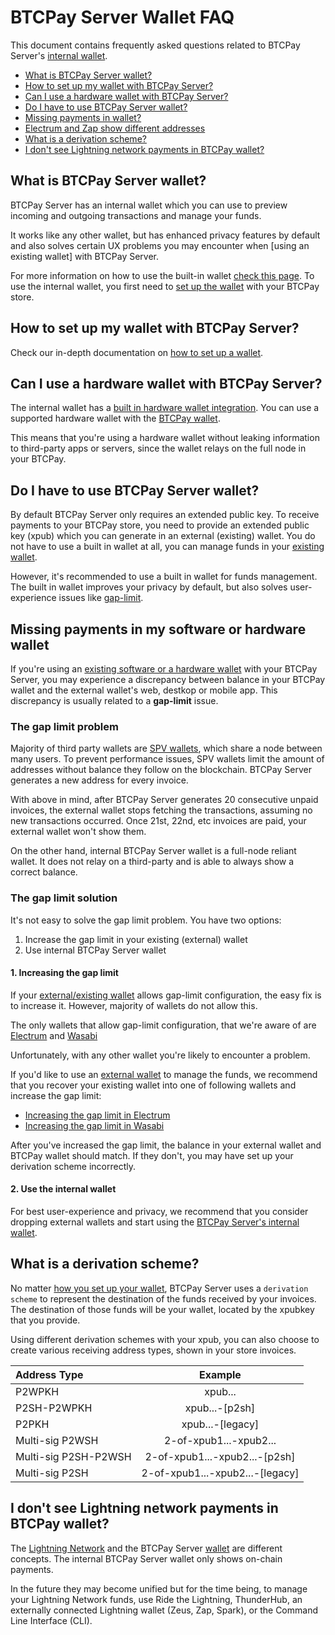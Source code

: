 # BTCPay Server Wallet FAQ

This document contains frequently asked questions related to BTCPay Server's [internal wallet](Wallet.md).

* [What is BTCPay Server wallet?](#what-is-btcpay-server-wallet)
* [How to set up my wallet with BTCPay Server?](#how-to-set-up-my-wallet-with-btcpay-server)
* [Can I use a hardware wallet with BTCPay Server?](#can-i-use-a-hardware-wallet-with-btcpay-server)
* [Do I have to use BTCPay Server wallet?](#do-i-have-to-use-btcpay-server-wallet)
* [Missing payments in wallet?](#missing-payments-in-my-software-or-hardware-wallet)
* [Electrum and Zap show different addresses](#receiving-address-in-zap-and-electrum-is-different)
* [What is a derivation scheme?](#what-is-a-derivation-scheme)
* [I don't see Lightning network payments in BTCPay wallet?](#i-don-t-see-lightning-network-payments-in-btcpay-wallet)

## What is BTCPay Server wallet?

BTCPay Server has an internal wallet which you can use to preview incoming and outgoing transactions and manage your funds.

It works like any other wallet, but has enhanced privacy features by default and also solves certain UX problems you may encounter when [using an existing wallet] with BTCPay Server. 

For more information on how to use the built-in wallet [check this page](/Wallet.md). To use the internal wallet, you first need to [set up the wallet](/WalletSetup.md) with your BTCPay store.

## How to set up my wallet with BTCPay Server?

Check our in-depth documentation on [how to set up a wallet](/WalletSetup.md).

## Can I use a hardware wallet with BTCPay Server?

The internal wallet has a [built in hardware wallet integration](/Vault.md). You can use a supported hardware wallet with the [BTCPay wallet](Wallet.md). 

This  means that you're using a hardware wallet without leaking information to third-party apps or servers, since the wallet relays on the full node in your BTCPay.
 
## Do I have to use BTCPay Server wallet?

By default BTCPay Server only requires an extended public key. To receive payments to your BTCPay store, you need to provide an extended public key (xpub) which you can generate in an external (existing) wallet. You do not have to use a built in wallet at all, you can manage funds in your [existing wallet](/WalletSetup/#use-an-existing-wallet).

However, it's recommended to use a built in wallet for funds management. The built in wallet improves your privacy by default, but also solves user-experience issues like [gap-limit](#missing-payments-in-my-software-or-hardware-wallet).

## Missing payments in my software or hardware wallet

If you're using an [existing software or a hardware wallet](/WalletSetup/#use-an-existing-wallet) with your BTCPay Server, you may experience a discrepancy between balance in your BTCPay wallet and the external wallet's web, destkop or mobile app. This discrepancy is usually related to a **gap-limit** issue. 

### The gap limit problem

Majority of third party wallets are [SPV wallets](https://en.bitcoinwiki.org/wiki/Simplified_Payment_Verification), which share a node between many users. To prevent performance issues, SPV wallets limit the amount of addresses without balance they follow on the blockchain. BTCPay Server generates a new address for every invoice. 

With above in mind, after BTCPay Server generates 20 consecutive unpaid invoices, the external wallet stops fetching the transactions, assuming no new transactions occurred. Once 21st, 22nd, etc invoices are paid, your external wallet won't show them.

On the other hand, internal BTCPay Server wallet is a full-node reliant wallet. It does not relay on a third-party and is able to always show a correct balance.

### The gap limit solution

It's not easy to solve the gap limit problem. You have two options:

1. Increase the gap limit in your existing (external) wallet
2. Use internal BTCPay Server wallet

#### 1. Increasing the gap limit

If your [external/existing wallet](/WalletSetup.md/#use-an-existing-wallet) allows gap-limit configuration, the easy fix is to increase it. However, majority of wallets do not allow this. 

The only wallets that allow gap-limit configuration, that we're aware of are [Electrum](/ElectrumWallet.md) and [Wasabi](/WasabiWallet.md)

Unfortunately, with any other wallet you're likely to encounter a problem. 

If you'd like to use an [external wallet](/WalletSetup.md/#use-an-existing-wallet) to manage the funds, we recommend that you recover your existing wallet into one of following wallets and increase the gap limit:

- [Increasing the gap limit in Electrum](/ElectrumWallet.md/#configuring-the-gap-limit-in-electrum)
- [Increasing the gap limit in Wasabi](/WasabiWallet.md/#configuring-the-gap-limit-in-wasabi)

After you've increased the gap limit, the balance in your external wallet and BTCPay wallet should match. If they don't, you may have set up your derivation scheme incorrectly.

#### 2. Use the internal wallet

For best user-experience and privacy, we recommend that you consider dropping external wallets and start using the [BTCPay Server's internal wallet](/Wallet.md).

## What is a derivation scheme?

No matter [how you set up your wallet](/WalletSetup.md), BTCPay Server uses a `derivation scheme` to represent the destination of the funds received by your invoices. The destination of those funds will be your wallet, located by the xpubkey that you provide.

Using different derivation schemes with your xpub, you can also choose to create various receiving address types, shown in your store invoices.

|Address Type|	Example |
|:--|:--:|
|P2WPKH |	xpub... |
|P2SH-P2WPKH	| xpub...-[p2sh] |
|P2PKH	| xpub...-[legacy] |
|Multi-sig P2WSH	| 2-of-xpub1...-xpub2... |
|Multi-sig P2SH-P2WSH	| 2-of-xpub1...-xpub2...-[p2sh] |
|Multi-sig P2SH |	2-of-xpub1...-xpub2...-[legacy] |

## I don't see Lightning network payments in BTCPay wallet?

The [Lightning Network](/LightningNetwork.md) and the BTCPay Server [wallet](/Wallet.md) are different concepts. The internal BTCPay Server wallet only shows on-chain payments.

In the future they may become unified but for the time being, to manage your Lightning Network funds, use Ride the Lightning, ThunderHub, an externally connected Lightning wallet (Zeus, Zap, Spark), or the Command Line Interface (CLI).
